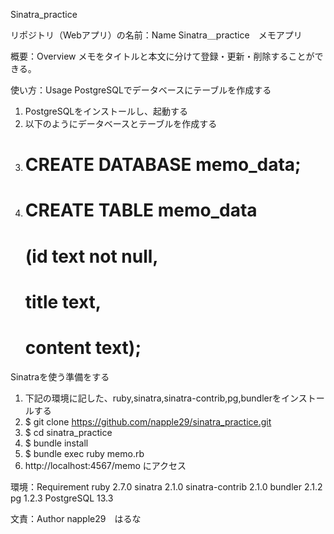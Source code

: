Sinatra_practice

リポジトリ（Webアプリ）の名前：Name
Sinatra＿practice　メモアプリ

概要：Overview
メモをタイトルと本文に分けて登録・更新・削除することができる。

使い方：Usage
 PostgreSQLでデータベースにテーブルを作成する
1. PostgreSQLをインストールし、起動する
2. 以下のようにデータベースとテーブルを作成する
3. # CREATE DATABASE memo_data;
4. # CREATE TABLE memo_data
	# (id text not null,
	# title text,
	# content text);

Sinatraを使う準備をする
1. 下記の環境に記した、ruby,sinatra,sinatra-contrib,pg,bundlerをインストールする
2. $ git clone https://github.com/napple29/sinatra_practice.git
3. $ cd sinatra_practice
4. $ bundle install
5. $ bundle exec ruby memo.rb
6. http://localhost:4567/memo にアクセス

環境：Requirement
ruby 2.7.0 
sinatra 2.1.0 
sinatra-contrib 2.1.0 
bundler 2.1.2 
pg 1.2.3
PostgreSQL 13.3

文責：Author
napple29　はるな
